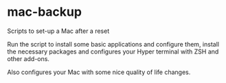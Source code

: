 # mac-backup
Scripts to set-up a Mac after a reset

Run the script to install some basic applications and configure them, install the necessary packages and configures your Hyper terminal with ZSH and other add-ons.

Also configures your Mac with some nice quality of life changes.
